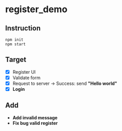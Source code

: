 # register_demo

## Instruction

```
npm init
npm start
```

## Target

-   [x] Register UI
-   [x] Validate form
-   [x] Request to server -> Success: send <b>"Hello world"<b>
-   [x] Login

## Add

-   Add invalid message
-   Fix bug valid register
